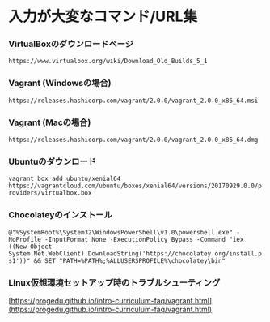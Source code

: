 # 入力が大変なコマンド/URL集

### VirtualBoxのダウンロードページ

`https://www.virtualbox.org/wiki/Download_Old_Builds_5_1`

### Vagrant (Windowsの場合)

`https://releases.hashicorp.com/vagrant/2.0.0/vagrant_2.0.0_x86_64.msi`

### Vagrant (Macの場合)

`https://releases.hashicorp.com/vagrant/2.0.0/vagrant_2.0.0_x86_64.dmg`

### Ubuntuのダウンロード

`vagrant box add ubuntu/xenial64 https://vagrantcloud.com/ubuntu/boxes/xenial64/versions/20170929.0.0/providers/virtualbox.box`

### Chocolateyのインストール

`@"%SystemRoot%\System32\WindowsPowerShell\v1.0\powershell.exe" -NoProfile -InputFormat None -ExecutionPolicy Bypass -Command "iex ((New-Object System.Net.WebClient).DownloadString('https://chocolatey.org/install.ps1'))" && SET "PATH=%PATH%;%ALLUSERSPROFILE%\chocolatey\bin"`

### Linux仮想環境セットアップ時のトラブルシューティング

[https://progedu.github.io/intro-curriculum-faq/vagrant.html](https://progedu.github.io/intro-curriculum-faq/vagrant.html)

